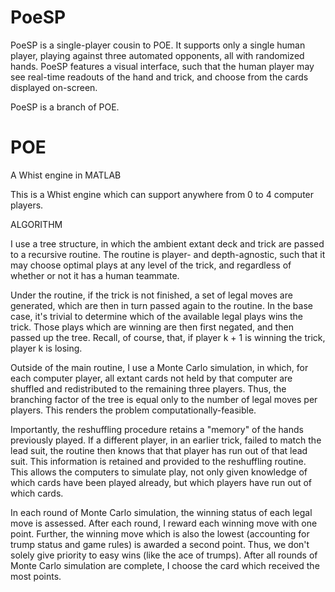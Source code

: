 # PoeSP 
PoeSP is a single-player cousin to POE. It supports only a single human player, playing against three automated opponents, all with randomized hands. PoeSP features a visual interface, such that the human player may see real-time readouts of the hand and trick, and choose from the cards displayed on-screen.

PoeSP is a branch of POE. 

# POE
A Whist engine in MATLAB

This is a Whist engine which can support anywhere from 0 to 4 computer players. 

ALGORITHM

I use a tree structure, in which the ambient extant deck and trick are passed to a recursive routine. 
The routine is player- and depth-agnostic, such that it may choose optimal plays at any level of the trick, and regardless of whether or not it has a human teammate. 

Under the routine, if the trick is not finished, a set of legal moves are generated, which are then in turn passed again to the routine. 
In the base case, it's trivial to determine which of the available legal plays wins the trick. 
Those plays which are winning are then first negated, and then passed up the tree. Recall, of course, that, if player k + 1 is winning the trick, player k is losing. 

Outside of the main routine, I use a Monte Carlo simulation, in which, for each computer player, all extant cards not held by that computer are shuffled and redistributed to the remaining three players. 
Thus, the branching factor of the tree is equal only to the number of legal moves per players. This renders the problem computationally-feasible. 

Importantly, the reshuffling procedure retains a "memory" of the hands previously played. If a different player, in an earlier trick, failed to match the lead suit, the routine then knows that that player has run out of that lead suit. This information is retained and provided to the reshuffling routine. 
This allows the computers to simulate play, not only given knowledge of which cards have been played already, but which players have run out of which cards. 

In each round of Monte Carlo simulation, the winning status of each legal move is assessed. After each round, I reward each winning move with one point. Further, the winning move which is also the lowest (accounting for trump status and game rules) is awarded a second point. Thus, we don't solely give priority to easy wins (like the ace of trumps). After all rounds of Monte Carlo simulation are complete, I choose the card which received the most points.
